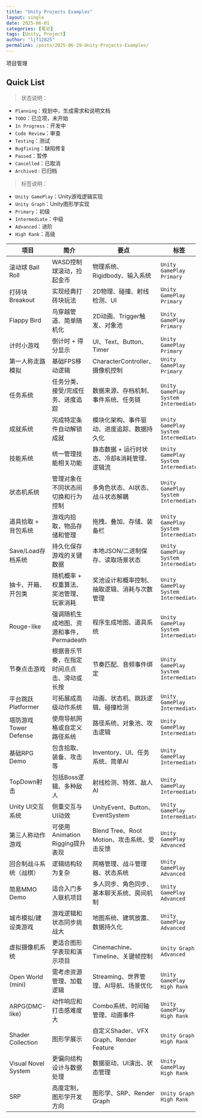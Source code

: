 ```yaml
---
title: "Unity Projects Examples"
layout: single
date: 2025-06-01
categories: [笔记]
tags: [Unity, Project]
author: "ljf12825"
permalink: /posts/2025-06-29-Unity-Projects-Examples/
---
```

项目管理

## Quick List

> 状态说明：
- `Planning`：规划中，生成需求和说明文档
- `TODO`：已立项，未开始
- `In Progress`：开发中
- `Code Review`：审查
- `Testing`：测试
- `Bugfixing`：缺陷修复
- `Paused`：暂停
- `Cancelled`：已取消
- `Archived` : 已归档

> 标签说明：
- `Unity GamePlay`：Unity游戏逻辑实现
- `Unity Graph`：Unity图形学实现
- `Primary`：初级
- `Intermediate`：中级
- `Advanced`：进阶
- `High Rank`：高级

| 项目 | 简介 | 要点 | 标签 | 状态 |
| ---- | ---- | ---- | ---- | ---- |
| 滚动球 Ball Roll | WASD控制球滚动，捡起金币 | 物理系统、Rigidbody、输入系统 | `Unity GamePlay` `Primary` | `Planning` |
| 打砖块 Breakout  | 实现经典打砖块玩法       | 2D物理、碰撞、射线检测、UI    | `Unity GamePlay` `Primary` | `Planning` |
| Flappy Bird     | 鸟穿越管道、简单随机化 | 2D动画、Trigger触发、对象池     | `Unity GamePlay` `Primary` | `Planning` |
| 计时小游戏       | 倒计时 + 得分显示     | UI、Text、Button、Timer        | `Unity GamePlay` `Primary` | `Planning` |
| 第一人称走路模拟  | 基础FPS移动逻辑      | CharacterController、摄像机控制 | `Unity GamePlay` `Primary` | `Planning` |
| 任务系统           | 任务分类、接受/完成任务、进度追踪 | 数据来源、存档机制、事件系统、任务链 | `Unity GamePlay` `System` `Intermediate` | `Planning` |
| 成就系统           | 完成特定条件自动解锁成就 | 模块化架构、事件驱动、进度追踪、数据持久化 | `Unity GamePlay` `System` `Intermediate` | `Planning` |
| 技能系统           | 统一管理技能相关功能 | 静态数据 + 运行时状态、冷却&消耗管理、逻辑流 | `Unity GamePlay` `System` `Intermediate` | `Planning` |
| 状态机系统         | 管理对象在不同状态间切换和行为控制 | 多角色状态、AI状态、战斗状态解耦 | `Unity GamePlay` `System` `Intermediate` | `Planning` |
| 道具拾取 + 背包系统 | 游戏内拾取，物品存储和管理 | 拖拽、叠加、存储、装备栏 | `Unity GamePlay` `System` `Intermediate` | `Planning` |
| Save/Load存档系统  | 持久化保存游戏的关键数据 | 本地JSON/二进制保存、读取场景状态 | `Unity GamePlay` `System` `Intermediate` | `Planning` |
| 抽卡、开箱、开包类  | 随机概率 + 权重算法、奖池管理、玩家消耗 | 奖池设计和概率控制、抽取逻辑、消耗与次数管理 | `Unity GamePlay` `System` `Intermediate` | `Planning` |
| Rouge-like        | 强调随机生成地图、资源和事件，Permadeath | 程序生成地图、道具系统 | `Unity GamePlay` `System` `Intermediate`      | `Planning` |
| 节奏点击游戏       | 根据音乐节奏，在指定时间点点击、滑动或长按 | 节奏匹配、音频事件绑定 | `Unity GamePlay` `System` `Intermediate`      | `Planning` |
| 平台跳跃 Platformer | 可拓展成高级动作系统 | 动画、状态机、跳跃逻辑、碰撞检测 | `Unity GamePlay` `Intermediate` | `Planning` |
| 塔防游戏 Tower Defense | 使用导航网格或自定义路径系统 | 路径系统、对象池、攻击逻辑 | `Unity GamePlay` `Intermediate` | `Planning` |
| 基础RPG Demo     | 包含拾取、装备、攻击等 | Inventory、UI、任务系统、简单AI   | `Unity GamePlay` `Intermediate` | `Planning` |
| TopDown射击      | 包括Boss逻辑、多种敌人 | 射线检测、特效、敌人AI | `Unity GamePlay` `Intermediate` | `Planning` |
| Unity UI交互系统 | 侧重交互与UI动效       | UnityEvent、Button、EventSystem | `Unity GamePlay` `Intermediate` | `Planning` |
| 第三人称动作游戏  | 可使用Animation Rigging提升表现 | Blend Tree、Root Motion、攻击系统、受击反馈 | `Unity GamePlay` `Advanced` | `Planning` |
| 回合制战斗系统（战棋） | 逻辑结构较为复杂 | 网格管理、战斗管理器、状态系统 | `Unity GamePlay` `Advanced` | `Planning` |
| 简易MMO Demo     | 适合入门多人联机项目  | 多人同步、角色同步、基本聊天系统、房间机制 | `Unity GamePlay` `Advanced` | `Planning` |
| 城市模拟/建设类游戏 | 游戏逻辑和状态同步挑战大 | 地图系统、建筑放置、数据持久化 | `Unity GamePlay` `Advanced` | `Planning` |
| 虚拟摄像机系统    | 更适合图形学表现和演示项目 | Cinemachine、Timeline、关键帧控制 | `Unity Graph` `Advanced` | `Planning` |
| Open World (mini) | 需考虑资源管理、加载逻辑 | Streaming、世界管理、AI导航、场景优化 | `Unity GamePlay` `High Rank` | `Planning` |
| ARPG(DMC-like)    | 动作响应和打击感难度大   | Combo系统、时间轴管理、动画事件       | `Unity GamePlay` `High Rank` | `Planning` |
| Shader Collection | 图形学展示              | 自定义Shader、VFX Graph、Render Feature | `Unity Graph` `High Rank` | `Planning` |
| Visual Novel System | 更偏向结构设计与数据处理 | 数据驱动、UI演出、状态管理  | `Unity GamePlay` `High Rank`  | `Planning` |
| SRP               | 高度定制，图形学开发方向  | 图形学、SRP、Render Graph   | `Unity Graph` `High Rank`     | `Planning` |

